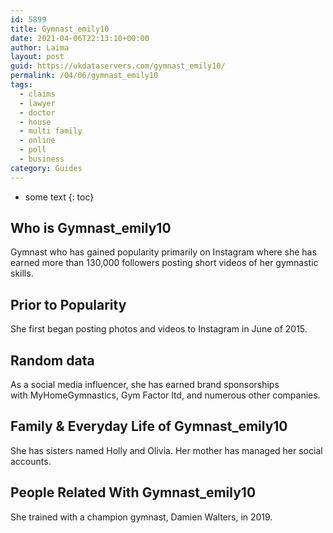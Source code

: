 ```yaml
---
id: 5899
title: Gymnast_emily10
date: 2021-04-06T22:13:10+00:00
author: Laima
layout: post
guid: https://ukdataservers.com/gymnast_emily10/
permalink: /04/06/gymnast_emily10
tags:
  - claims
  - lawyer
  - doctor
  - house
  - multi family
  - online
  - poll
  - business
category: Guides
---
```


* some text
{: toc}


## Who is Gymnast_emily10
                  
                  
                  
Gymnast who has gained popularity primarily on Instagram where she has earned more than 130,000 followers posting short videos of her gymnastic skills.  
                  
              
            
              
            
                
                
                
## Prior to Popularity
                  
                  
                  
She first began posting photos and videos to Instagram in June of 2015. 
                  
              
            
              
            
                
                
                
## Random data
                  
                  
                  
As a social media influencer, she has earned brand sponsorships with MyHomeGymnastics, Gym Factor ltd, and numerous other companies. 
                  
              
            
              
            
                
                
                
## Family & Everyday Life of Gymnast_emily10
                  
                  
                  
She has sisters named Holly and Olivia. Her mother has managed her social accounts. 
                  
              
            
              
            
                
                
                
## People Related With Gymnast_emily10
                  
                  
                  
She trained with a champion gymnast, Damien Walters, in 2019.
                  
              
            
              
            
                
              
            
              
              
            
            
              
            
          
          
          